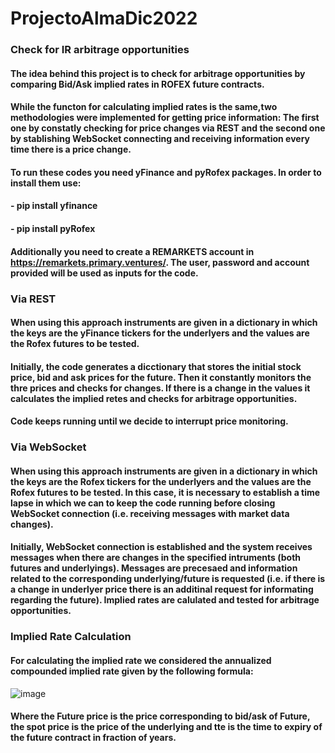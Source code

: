 # ProjectoAlmaDic2022
### Check for IR arbitrage opportunities

#### The idea behind this project is to check for arbitrage opportunities by comparing Bid/Ask implied rates in ROFEX future contracts.

#### While the functon for calculating implied rates is the same,two methodologies were implemented for getting price information: The first one by constatly checking for price changes via REST and the second one by stablishing WebSocket connecting and receiving information every time there is a price change.
#### To run these codes you need yFinance and pyRofex packages. In order to install them use:
#### - pip install yfinance
#### - pip install pyRofex
#### Additionally you need to create a REMARKETS account in https://remarkets.primary.ventures/. The user, password and account provided will be used as inputs for the code.
### Via REST
#### When using this approach instruments are given in a dictionary in which the keys are the yFinance tickers for the underlyers and the values are the Rofex futures to be tested.
#### Initially, the code generates a dicctionary that stores the initial stock price, bid and ask prices for the future. Then it constantly monitors the thre prices and checks for changes. If there is a change in the values it calculates the implied retes and checks for arbitrage opportunities. 
#### Code keeps running until we decide to interrupt price monitoring.
### Via WebSocket
#### When using this approach instruments are given in a dictionary in which the keys are the Rofex tickers for the underlyers and the values are the Rofex futures to be tested. In this case, it is necessary to establish a time lapse in which we can to keep the code running before closing WebSocket connection (i.e. receiving messages with market data changes).
#### Initially, WebSocket connection is established and the system receives messages when there are changes in the specified intruments (both futures and underlyings). Messages are precesaed and information related to the corresponding underlying/future is requested (i.e. if there is a change in underlyer price there is an additinal request for informating regarding the future). Implied rates are calulated and tested for arbitrage opportunities. 
### Implied Rate Calculation
#### For calculating the implied rate we considered the annualized compounded implied rate given by the following formula:
![image](https://user-images.githubusercontent.com/31631513/208755525-818fb14a-40ab-4d5e-b19d-8476d9b2fb58.png)
#### Where the Future price is the price corresponding to bid/ask of Future, the spot price is the price of the underlying and tte is the time to expiry of the future contract in fraction of years.
